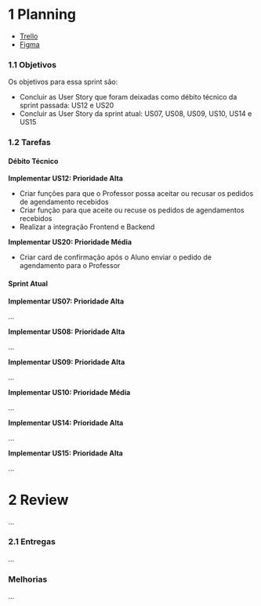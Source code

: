 # 1 Planning

- [Trello](https://trello.com/b/KqnlhBTh/kanban-quadro-modelo)
- [Figma](https://www.figma.com/file/50Nh7t2RpgmlKLskJfMJsf/IStudent?node-id=0%3A1)

### 1.1 Objetivos

Os objetivos para essa sprint são:

- Concluir as User Story que foram deixadas como débito técnico da sprint passada: US12 e US20
- Concluir as User Story da sprint atual: US07, US08, US09, US10, US14 e US15

### 1.2 Tarefas

#### Débito Técnico

**Implementar US12: Prioridade Alta**

- Criar funções para que o Professor possa aceitar ou recusar os pedidos de agendamento recebidos
- Criar função para que aceite ou recuse os pedidos de agendamentos recebidos
- Realizar a integração Frontend e Backend

**Implementar US20: Prioridade Média**

- Criar card de confirmação após o Aluno enviar o pedido de agendamento para o Professor

#### Sprint Atual

**Implementar US07: Prioridade Alta**

...

**Implementar US08: Prioridade Alta**

...

**Implementar US09: Prioridade Alta**

...

**Implementar US10: Prioridade Média**

...

**Implementar US14: Prioridade Alta**

...

**Implementar US15: Prioridade Alta**

...

# 2 Review

...

### 2.1 Entregas

...

### Melhorias

...

